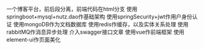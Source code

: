 一个博客平台，前后段分离，前端代码在html分支
使用springboot+mysql+nutz.dao作基础架构
使用springSecurity+jwt作用户身份认证
使用mongoDB作为文档数据库
使用redis作缓存，以及实体关系处理
使用rabbitMQ作消息异步处理
介入swagger接口文章
使用vue作前端框架
使用element-ui作页面美化
